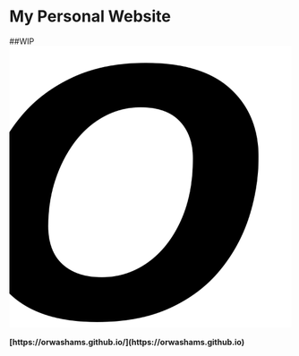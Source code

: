 # My Personal Website

##WIP
<img src="./public/logo/brand04_black.svg"/>

<strong>
[https://orwashams.github.io/](https://orwashams.github.io)
</strong>
